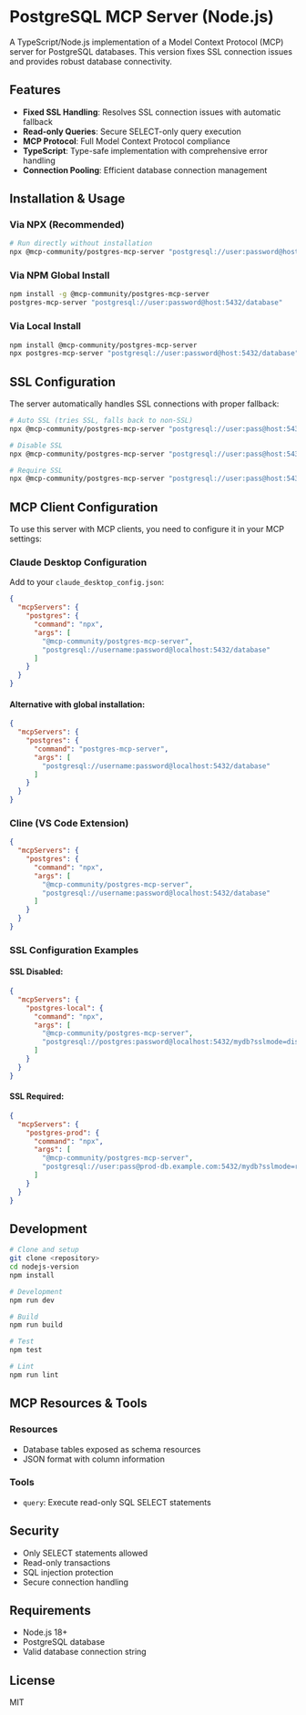 # PostgreSQL MCP Server (Node.js)

A TypeScript/Node.js implementation of a Model Context Protocol (MCP) server for PostgreSQL databases. This version fixes SSL connection issues and provides robust database connectivity.

## Features

- **Fixed SSL Handling**: Resolves SSL connection issues with automatic fallback
- **Read-only Queries**: Secure SELECT-only query execution
- **MCP Protocol**: Full Model Context Protocol compliance
- **TypeScript**: Type-safe implementation with comprehensive error handling
- **Connection Pooling**: Efficient database connection management

## Installation & Usage

### Via NPX (Recommended)
```bash
# Run directly without installation
npx @mcp-community/postgres-mcp-server "postgresql://user:password@host:5432/database"
```

### Via NPM Global Install
```bash
npm install -g @mcp-community/postgres-mcp-server
postgres-mcp-server "postgresql://user:password@host:5432/database"
```

### Via Local Install
```bash
npm install @mcp-community/postgres-mcp-server
npx postgres-mcp-server "postgresql://user:password@host:5432/database"
```

## SSL Configuration

The server automatically handles SSL connections with proper fallback:

```bash
# Auto SSL (tries SSL, falls back to non-SSL)
npx @mcp-community/postgres-mcp-server "postgresql://user:pass@host:5432/db"

# Disable SSL
npx @mcp-community/postgres-mcp-server "postgresql://user:pass@host:5432/db?sslmode=disable"

# Require SSL
npx @mcp-community/postgres-mcp-server "postgresql://user:pass@host:5432/db?sslmode=require"
```

## MCP Client Configuration

To use this server with MCP clients, you need to configure it in your MCP settings:

### Claude Desktop Configuration

Add to your `claude_desktop_config.json`:

```json
{
  "mcpServers": {
    "postgres": {
      "command": "npx",
      "args": [
        "@mcp-community/postgres-mcp-server",
        "postgresql://username:password@localhost:5432/database"
      ]
    }
  }
}
```

#### Alternative with global installation:
```json
{
  "mcpServers": {
    "postgres": {
      "command": "postgres-mcp-server",
      "args": [
        "postgresql://username:password@localhost:5432/database"
      ]
    }
  }
}
```

### Cline (VS Code Extension)

```json
{
  "mcpServers": {
    "postgres": {
      "command": "npx",
      "args": [
        "@mcp-community/postgres-mcp-server",
        "postgresql://username:password@localhost:5432/database"
      ]
    }
  }
}
```

### SSL Configuration Examples

#### SSL Disabled:
```json
{
  "mcpServers": {
    "postgres-local": {
      "command": "npx",
      "args": [
        "@mcp-community/postgres-mcp-server",
        "postgresql://postgres:password@localhost:5432/mydb?sslmode=disable"
      ]
    }
  }
}
```

#### SSL Required:
```json
{
  "mcpServers": {
    "postgres-prod": {
      "command": "npx",
      "args": [
        "@mcp-community/postgres-mcp-server",
        "postgresql://user:pass@prod-db.example.com:5432/mydb?sslmode=require"
      ]
    }
  }
}
```

## Development

```bash
# Clone and setup
git clone <repository>
cd nodejs-version
npm install

# Development
npm run dev

# Build
npm run build

# Test
npm test

# Lint
npm run lint
```

## MCP Resources & Tools

### Resources
- Database tables exposed as schema resources
- JSON format with column information

### Tools
- `query`: Execute read-only SQL SELECT statements

## Security

- Only SELECT statements allowed
- Read-only transactions
- SQL injection protection
- Secure connection handling

## Requirements

- Node.js 18+
- PostgreSQL database
- Valid database connection string

## License

MIT
